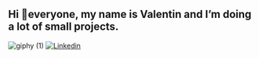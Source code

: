 ## Hi 👋everyone, my name is Valentin and I’m doing a lot of small projects.
![giphy (1)](https://github.com/user-attachments/assets/1ca6eb64-c77d-4c05-a3da-fc0f9fa2504c)
[![Linkedin](https://camo.githubusercontent.com/17b4032d58481ee532cb75aea5e90d5cdc0d595181b33eeda71be514c66929ef/68747470733a2f2f696d672e736869656c64732e696f2f7374617469632f76313f6d6573736167653d4c696e6b6564496e266c6f676f3d6c696e6b6564696e266c6162656c3d26636f6c6f723d303037374235266c6f676f436f6c6f723d7768697465266c6162656c436f6c6f723d267374796c653d666f722d7468652d6261646765)](https://www.linkedin.com/in/valentin-baraffe-316849182/)


